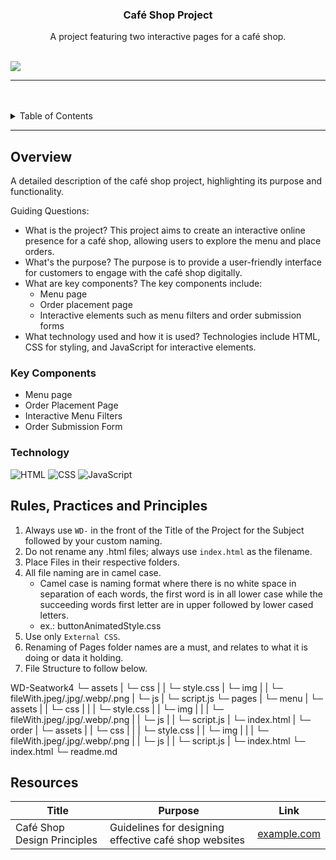 <a name="readme-top"></a>

<br/>

<br />
<div align="center">
  <a href="https://github.com/your-username/">
    
  </a>
  <h3 align="center">Café Shop Project</h3>
</div>

<!-- TODO: Make a short description -->
<div align="center">
  A project featuring two interactive pages for a café shop.
</div>

<br />

<!-- TODO: Change the zyx-0314 into your github username  -->
<!-- TODO: Change the WD-Template-Project into the same name of your folder -->
![](https://visit-counter.vercel.app/counter.png?page=your-username/Cafe-Shop-Project)

---

<br />
<br />

<!-- TODO: If you want to add more layers for your readme -->
<details>
  <summary>Table of Contents</summary>
  <ol>
    <li>
      <a href="#overview">Overview</a>
      <ol>
        <li>
          <a href="#key-components">Key Components</a>
        </li>
        <li>
          <a href="#technology">Technology</a>
        </li>
      </ol>
    </li>
    <li>
      <a href="#rules-practices-and-principles">Rules, Practices and Principles</a>
    </li>
    <li>
      <a href="#resources">Resources</a>
    </li>
  </ol>
</details>

---

## Overview

<!-- TODO: To be changed -->
<!-- The following are just sample -->
A detailed description of the café shop project, highlighting its purpose and functionality.

Guiding Questions:
- What is the project? 
  This project aims to create an interactive online presence for a café shop, allowing users to explore the menu and place orders.
- What's the purpose? 
  The purpose is to provide a user-friendly interface for customers to engage with the café shop digitally.
- What are key components? 
  The key components include:
  - Menu page
  - Order placement page
  - Interactive elements such as menu filters and order submission forms
- What technology used and how it is used? 
  Technologies include HTML, CSS for styling, and JavaScript for interactive elements.

### Key Components
<!-- TODO: List of Key Components -->
- Menu page
- Order Placement Page
- Interactive Menu Filters
- Order Submission Form

### Technology
<!-- TODO: List of Technology Used -->
![HTML](https://img.shields.io/badge/HTML-E34F26?style=for-the-badge&logo=html5&logoColor=white)
![CSS](https://img.shields.io/badge/CSS-1572B6?style=for-the-badge&logo=css3&logoColor=white)
![JavaScript](https://img.shields.io/badge/JavaScript-F7DF1E?style=for-the-badge&logo=javascript&logoColor=white)

## Rules, Practices and Principles
1. Always use `WD-` in the front of the Title of the Project for the Subject followed by your custom naming.
2. Do not rename any .html files; always use `index.html` as the filename.
3. Place Files in their respective folders.
4. All file naming are in camel case.
   - Camel case is naming format where there is no white space in separation of each words, the first word is in all lower case while the succeeding words first letter are in upper followed by lower cased letters.
   - ex.: buttonAnimatedStyle.css
5. Use only `External CSS`.
6. Renaming of Pages folder names are a must, and relates to what it is doing or data it holding.
7. File Structure to follow below.



WD-Seatwork4
└─ assets
| └─ css
| | └─ style.css
| └─ img
| | └─ fileWith.jpeg/.jpg/.webp/.png
| └─ js
| └─ script.js
└─ pages
| └─ menu
| └─ assets
| | └─ css
| | | └─ style.css
| | └─ img
| | | └─ fileWith.jpeg/.jpg/.webp/.png
| | └─ js
| | └─ script.js
| └─ index.html
| └─ order
| └─ assets
| | └─ css
| | | └─ style.css
| | └─ img
| | | └─ fileWith.jpeg/.jpg/.webp/.png
| | └─ js
| | └─ script.js
| └─ index.html
└─ index.html
└─ readme.md


## Resources

<!-- TODO: Add References -->
| Title | Purpose | Link |
|-|-|-|
| Café Shop Design Principles | Guidelines for designing effective café shop websites | [example.com](https://example.com) |


